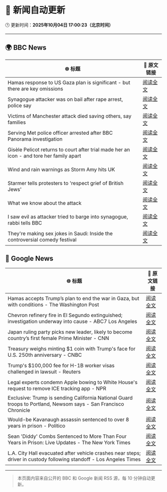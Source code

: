 # 🧠 新闻自动更新

🕒 更新时间：**2025年10月04日 17:00:23（北京时间）**

---

## 🌍 BBC News

| 🌐 标题 | 🔗 原文链接 |
|--------|-------------|
| Hamas response to US Gaza plan is significant - but there are key omissions | [阅读全文](https://www.bbc.com/news/articles/cvg9myeqjl1o?at_medium=RSS&at_campaign=rss) |
| Synagogue attacker was on bail after rape arrest, police say | [阅读全文](https://www.bbc.com/news/articles/cly97ervz1zo?at_medium=RSS&at_campaign=rss) |
| Victims of Manchester attack died saving others, say families | [阅读全文](https://www.bbc.com/news/articles/cly6eve5p06o?at_medium=RSS&at_campaign=rss) |
| Serving Met police officer arrested after BBC Panorama investigation | [阅读全文](https://www.bbc.com/news/articles/c86422y9vxno?at_medium=RSS&at_campaign=rss) |
| Gisèle Pelicot returns to court after trial made her an icon - and tore her family apart | [阅读全文](https://www.bbc.com/news/articles/cvg4l80gz7eo?at_medium=RSS&at_campaign=rss) |
| Wind and rain warnings as Storm Amy hits UK | [阅读全文](https://www.bbc.com/news/articles/c0lky9nn948o?at_medium=RSS&at_campaign=rss) |
| Starmer tells protesters to 'respect grief of British Jews' | [阅读全文](https://www.bbc.com/news/articles/ckgy8kvvkp3o?at_medium=RSS&at_campaign=rss) |
| What we know about the attack | [阅读全文](https://www.bbc.com/news/articles/cd63p1djgd7o?at_medium=RSS&at_campaign=rss) |
| I saw evil as attacker tried to barge into synagogue, rabbi tells BBC | [阅读全文](https://www.bbc.com/news/articles/cwy9lkeqyzyo?at_medium=RSS&at_campaign=rss) |
| They're making sex jokes in Saudi: Inside the controversial comedy festival | [阅读全文](https://www.bbc.com/news/articles/cwyn2yqpnnpo?at_medium=RSS&at_campaign=rss) |

## 📰 Google News

| 🌐 标题 | 🔗 原文链接 |
|--------|-------------|
| Hamas accepts Trump’s plan to end the war in Gaza, but with conditions - The Washington Post | [阅读全文](https://news.google.com/rss/articles/CBMihwFBVV95cUxQdWN0S2F2Qy0tMllvOTRieGVHUFpMVkkzWlJGTFcyQzVtXzIzMGQ4QlhxQWhrWjVSTjN3cktpYXRwelEwRVVvR0YyYVRLc3N6V3ZvdUhLZjlncDhleDFxV050UUhWc1EwMVpnR3ZPdlJzcEs3Wi0xa1dWaGNPM3p0M3hJQzJkZzA?oc=5) |
| Chevron refinery fire in El Segundo extinguished; investigation underway into cause - ABC7 Los Angeles | [阅读全文](https://news.google.com/rss/articles/CBMisgFBVV95cUxOendzVEZObm84MWJ5dDlJSVUxN1dIWVVpQUlsN2s3N2hrVndWd2tZckFFang1dE82Q3lYc3ZxS0hFR1c2aDdBVDlIcGRkYkVScmZJTWh2bXJnZUkzYll1OTFGT194czV5NzQ0b0syNkpWLXplaGdXaDRUUGRXX2pfTzladjA1X1Awam9QTUJmTWN1NUVUM0E1QVZrY1EzekJ0cHJRQjNFSEdnU2RXc1c1Zk9R?oc=5) |
| Japan ruling party picks new leader, likely to become country’s first female Prime Minister - CNN | [阅读全文](https://news.google.com/rss/articles/CBMiowFBVV95cUxObGFITFg0SmxYeXBpdmwxWDl1aTA3U0trXzIyTW1ZNXFzQUhyYzF1LWRjUy13cGF1UGhlWmc3eExkd0dmVGlqMkVQLWNUTGZzS0V6SzJuTGN6YnhyUFBBcUlZbHVSNmdPeVlVWXU5S2VIVTlZNDJmbVV1bHo3czI2S2tDZEFHRFVmb1F2LU5zTWlYWmZvbW1sUHhCb0prVm9hdko0?oc=5) |
| Treasury weighs minting $1 coin with Trump's face for U.S. 250th anniversary - CNBC | [阅读全文](https://news.google.com/rss/articles/CBMid0FVX3lxTE9XYktvQVczSndxc3RPemVVUVlXa2RrQWRDQWxXaEZzVnZpcjAzWlhDZ1FoNERqMkVYcXRUdzJTRW15R19hV3AxcVJRaU1aWEllMWRLNGNsYWtfUGdhRlBPNjJDMW13UWsyNFVZSTFIVzNvSEtRdFVN0gF8QVVfeXFMT2JlYURsTHAwNndVWEVIQUhlOXl1OHdiREl4eXB5aklfcGYyZTNBckdZOU40OWJGdHpsMnNaWjdISGdTSk4zNzFLWjBTbm1WSlVjZXV2Z3dINlhjMF8xT1k5dUh2bW5hWmtESVpzT3lPNlVRaUdXblE0VWhyMg?oc=5) |
| Trump's $100,000 fee for H-1B worker visas challenged in lawsuit - Reuters | [阅读全文](https://news.google.com/rss/articles/CBMinAFBVV95cUxOdmhpQ3k1RUpwTUdsSG1PZl9fa0N4NzBuNUxXam9Kd001RENXQ2t6Z25GWWhMX0ZPbzVqNTMtX0ZGOTJTSnl1TkRMT2YtdTJUM1hZckc1TC1JbzAwOTAzd1I1dl9Oc0pfQ1BBbjJnY0Z6Y0RFd1FKVTFtOWhKZHFTcDV0eFFDMEYzMkQ0cDdzX0dzbjRhYUdSOVlLMTQ?oc=5) |
| Legal experts condemn Apple bowing to White House's request to remove ICE tracking app - NPR | [阅读全文](https://news.google.com/rss/articles/CBMihAFBVV95cUxPUnhZbHVlYk91Nl9pendibUZUdzE2Y0c1dzhPWklTOHVaUTgzS19KUUVTOF9zaG1wTllQWmNtNFZQTGx1V21ZcUNKR0dyekgzckV6dERfTjFGVm8wakVOWnNBekMxYWhRSUEtakZ3U1UwRWZobmY5RDh2YkZpX0lnekItWWk?oc=5) |
| Exclusive: Trump is sending California National Guard troops to Portland, Newsom says - San Francisco Chronicle | [阅读全文](https://news.google.com/rss/articles/CBMinwFBVV95cUxNdWNFcnhER3BvbC1vM0Y4VnRUTTFhTktlWUxNQ1pmLVpUOUNVSUw5VTN1cnJiWU9mOFJma3ZDY3lYbV90LU5GcFVGcjBpcFQwb3JVamlicHptZG5kc1poNW9vbFZGWkFHZDRQZ2RvemdqdUVlMUpkM2xheXgwU0d5WWEzb05SUkV1bnFKckF0c3M4bFBkaGZ3UXpTNmJleG8?oc=5) |
| Would-be Kavanaugh assassin sentenced to over 8 years in prison - Politico | [阅读全文](https://news.google.com/rss/articles/CBMihgFBVV95cUxOUlp5bjEtSFhXWlBZR2tiMmZhcE0tQkQzYVVCQ1FRZFlhVGVGc2x6bm0zc29QYWRQRW91Z1AzeW1WX0Q0VmNpLTJZbGxydkFkZWVtLUdPbVJudDAtai03alBRMmllZzdGc21ibVo1LXN0bmZJVEE2OUdoUnZ1TV82MGNSaV80QQ?oc=5) |
| Sean 'Diddy' Combs Sentenced to More Than Four Years in Prison: Live Updates - The New York Times | [阅读全文](https://news.google.com/rss/articles/CBMifEFVX3lxTE84bk4xYk0zeEdHMGo4ZmJGVWx5d0xYV2RPbVRGTkl3VURKZ2ZtUGU3bXZNS2FpZ0RNRkYtc0gtaTd1US1QeGNuMjQzb2FoOXJaaHZnaml0WkZIU3hxUzhKLW1lZGNpbVp0Y0tmQjhsM1lYajdoT2dnbUNzdEs?oc=5) |
| L.A. City Hall evacuated after vehicle crashes near steps; driver in custody following standoff - Los Angeles Times | [阅读全文](https://news.google.com/rss/articles/CBMi0gFBVV95cUxPeEdpWTM4VVJka1l0WUpQOUwyekdpVGM1em9mcTkxOEFCNFpmQWNxcF9qVU13T2s2eFpNdFpQaXlfb1h3cnBVeEdtMzZXT01jVEM0TTAxRlJrc3hNNnBnNWxFTXdVNWtUSWhmQ0ZyeVF4RDhPSElqWnhGMFdFandXWGNZQnIyMTRMQjloOEUtNEkzc0pqV2lhYnZlZHM1Qk1YaGJkWXlqbUktY0FkSWtVTE1RODY1QVdZZzZybjBfTGc0UU9yNHc2T2s0WjJScjBzZ2c?oc=5) |

---
> 本页面内容来自公开的 BBC 和 Google 新闻 RSS 源，每 10 分钟自动更新。